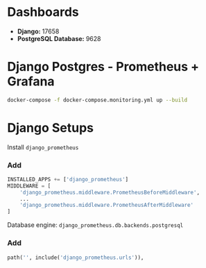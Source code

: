 # Dashboards 
<ul>
    <li><b>Django:</b> 17658</li>
    <li><b>PostgreSQL Database:</b> 9628</li>
</ul>

# Django Postgres - Prometheus + Grafana
```bash 
docker-compose -f docker-compose.monitoring.yml up --build
```

# Django Setups
Install `django_prometheus`

### Add
```python
INSTALLED_APPS += ['django_prometheus']
MIDDLEWARE = [
    'django_prometheus.middleware.PrometheusBeforeMiddleware',
    ...
    'django_prometheus.middleware.PrometheusAfterMiddleware'
]
```
Database engine: `django_prometheus.db.backends.postgresql`

### Add
```python
path('', include('django_prometheus.urls')),
```